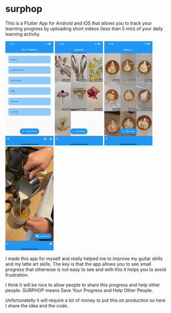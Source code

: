 # surphop

This is a Flutter App for Android and iOS that allows you to track your
learning progress by uploading short videos (less than 5 min) of your daily
learning activity. 

<p float="left">
  <img src="./surphop-images/ios/iphone%2011%20pro%20max%206.5/timelines.png" width="150" />
  <img src="./surphop-images/ios/iphone%2011%20pro%20max%206.5/acuarela-collage.png" width="150" /> 
  <img src="./surphop-images/ios/iphone%2011%20pro%20max%206.5/latte-art-collage.png" width="150" />
  <img src="./surphop-images/ios/iphone%2011%20pro%20max%206.5/latte-art-pouring.png" width="150" />
</p>

I made this app for myself and really helped me to improve my guitar skills
and my latte art skills. The key is that the app allows you to see small
progress that otherwise is not easy to see and with this it helps you
to avoid frustration.

I think it will be nice to allow people to share this progress and help 
other people. SURPHOP means Save Your Progress and Help Other People.

Unfortunatelly it will require a lot of money to put this on production
so here I share the idea and the code.
